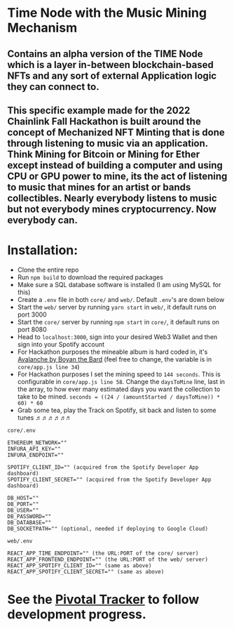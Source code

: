 # Time Node with the Music Mining Mechanism


## Contains an alpha version of the TIME Node which is a layer in-between blockchain-based NFTs and any sort of external Application logic they can connect to.


## This specific example made for the 2022 Chainlink Fall Hackathon is built around the concept of Mechanized NFT Minting that is done through listening to music via an application. Think Mining for Bitcoin or Mining for Ether except instead of building a computer and using CPU or GPU power to mine, its the act of listening to music that mines for an artist or bands collectibles. Nearly everybody listens to music but not everybody mines cryptocurrency. Now everybody can.


# Installation:

 - Clone the entire repo
 - Run `npm build` to download the required packages
 - Make sure a SQL database software is installed (I am using MySQL for this)
 - Create a `.env` file in both `core/` and `web/`. Default `.env`'s are down below
 - Start the `web/` server by running `yarn start` in `web/`, it default runs on port 3000
 - Start the `core/` server by running `npm start` in `core/`, it default runs on port 8080
 - Head to `localhost:3000`, sign into your desired Web3 Wallet and then sign into your Spotify account
 - For Hackathon purposes the mineable album is hard coded in, it's [Avalanche by Boyan the Bard](https://open.spotify.com/album/6oYvjbrNIu0lA5QAi33K1q) (feel free to change, the variable is in `core/app.js line 34`)
 - For Hackathon purposes I set the mining speed to `144 seconds`. This is configurable in `core/app.js line 58`. Change the `daysToMine` line, last in the array, to how ever many estimated days you want the collection to take to be mined. `seconds = ((24 / (amountStarted / daysToMine)) * 60) * 60`
 - Grab some tea, play the Track on Spotify, sit back and listen to some tunes ♬♬♬♬♬`♬`

`core/.env`
```
ETHEREUM_NETWORK=""
INFURA_API_KEY=""
INFURA_ENDPOINT=""

SPOTIFY_CLIENT_ID="" (acquired from the Spotify Developer App dashboard)
SPOTIFY_CLIENT_SECRET="" (acquired from the Spotify Developer App dashboard)

DB_HOST=""
DB_PORT=""
DB_USER=""
DB_PASSWORD=""
DB_DATABASE=""
DB_SOCKETPATH="" (optional, needed if deploying to Google Cloud)
```

`web/.env`
```
REACT_APP_TIME_ENDPOINT="" (the URL:PORT of the core/ server)
REACT_APP_FRONTEND_ENDPOINT="" (the URL:PORT of the web/ server)
REACT_APP_SPOTIFY_CLIENT_ID="" (same as above)
REACT_APP_SPOTIFY_CLIENT_SECRET="" (same as above)
```

# See the [Pivotal Tracker](https://www.pivotaltracker.com/n/projects/2590526) to follow development progress.